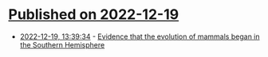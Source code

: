 # [Published on 2022-12-19](index.md)

* [2022-12-19, 13:39:34](https://news.ycombinator.com/item?id=34051868) - [Evidence that the evolution of mammals began in the Southern Hemisphere](https://www.australiangeographic.com.au/news/2022/12/discovery-identifies-australia-as-birthplace-of-all-modern-mammals/)
